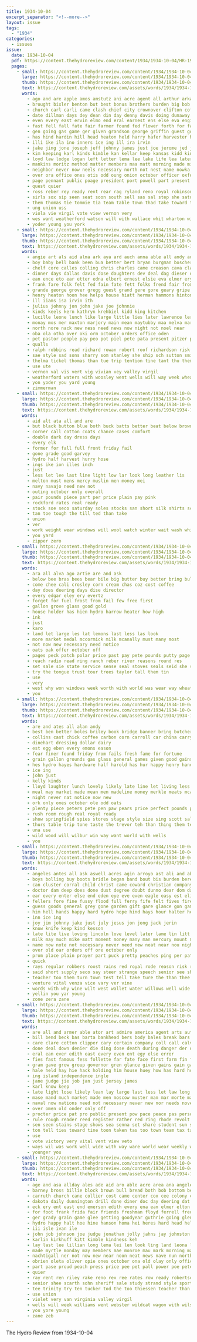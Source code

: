 ```yaml
---
title: 1934-10-04
excerpt_separator: "<!--more-->"
layout: issue
tags:
  - "1934"
categories:
  - issues
issue:
  date: 1934-10-04
  pdf: https://content.thehydroreview.com/content/1934/1934-10-04/HR-1934-10-04.pdf
  pages:
    - small: https://content.thehydroreview.com/content/1934/1934-10-04/small/HR-1934-10-04-01.jpg
      large: https://content.thehydroreview.com/content/1934/1934-10-04/large/HR-1934-10-04-01.jpg
      thumb: https://content.thehydroreview.com/content/1934/1934-10-04/thumbnails/HR-1934-10-04-01.jpg
      text: https://content.thehydroreview.com/assets/words/1934/1934-10-04/HR-1934-10-04-01.txt
      words:
        - ago and are apple amos amstutz ani acre agent all arthur arkansas ard arm
        - brought bixler benton but best bonus brothers burden big bob ber bennett ben bertha base bank better both bratton been bros bout bales barber boy bureau box bone back beckham brother bull begin band baptist belle business buyers
        - church carl carli came clash chief city crownover clifton coffin class cant corn chester caddo con come clarence christian clerk college card clara county charles col call charlie covington cheer count cada citizen cotton car coast corners can cunard catherine
        - date dillman days dey dean din day denny davis doing dunaway dodd death down dick dinner done daven dark davenport dinser director deputy during daughter
        - even every east ervin elmo end eral earnest ens else eva engineer ell enterprise early enid enter
        - fast fell fall fate fair farmer found fed flower forth for far fortune fin farrington fort first from fore farm felton friend fiss fait falls friday former frank few
        - gen going gas game ger given grandson george griffin guest good ground gilbert grow guthrie gourd golf glidewell geary getting goodfellow goods grams
        - has hind hardin hill head heaton held harry hafer harvester happy husband home hin hee house had half harden hold him howling heard hydro higgins hands hoyt hinton hal hor hon heir harman her hanson homa hildebrand
        - illi ike ila ino inners ice ing ill ira irvin
        - jake jing jone joseph jeff johnny james just joe jerome jed july john
        - kim keeping karl kinds kimble kan kellar keep kansas kidd kingfisher
        - loyd law lodge logan left letter lema lee lake life lea later live league lilly luella laws lucille las lester lahoma latter leona limerick louis liv loree low last large living
        - mankins moritz method matter members maa matt morning made miss maude money mew mary marriage monday marvel mar man much most must mis mort marvin mock mae march more miles million missouri martin men may moore matts many market methvin
        - neighbor never now neels necessary north not nest name nowka near nims new nine noon news nephew night
        - over ora office ones otis odd oung onion october officer oxford oliver old onions
        - page pennant public poage president port powell part present pretty pay place pose pall police pacific par people pro pen prior pon perry pastor pound pent past paul
        - quest quier
        - ross reber rey ready rent rear rag ryland reno royal robinson record roy reasons rogers
        - sirls sox sip seen seat soon south sell sas sal step she saturday shows signal sale sheriff surplus stolen sales special stange sur sunday swan show seven style sung supper scholl styles such said sister sudan study second september smith state session sid service sara surprise stroke stafford sedan stuff sincere ship smaller set swing school son season ser
        - them thomas tie tommie tia team table town thad take toward towns taken thick tober triplett ting till troy than texas talk thing tex then ties tag tailor tax the trip
        - ung union uss
        - viola vie virgil vote view vernon very
        - wes want weatherford watson will with wallace whit wharton winter west week weather wheat walter wells won worth word wide washington wake way williams well was wright work weeks world wheel washita went william worst
        - yoder young you york
    - small: https://content.thehydroreview.com/content/1934/1934-10-04/small/HR-1934-10-04-02.jpg
      large: https://content.thehydroreview.com/content/1934/1934-10-04/large/HR-1934-10-04-02.jpg
      thumb: https://content.thehydroreview.com/content/1934/1934-10-04/thumbnails/HR-1934-10-04-02.jpg
      text: https://content.thehydroreview.com/assets/words/1934/1934-10-04/HR-1934-10-04-02.txt
      words:
        - angie art als aid alma ark aya ard auch anna able all andy austin arlie are and ali ain arthur albert ane aline ang
        - boy baby bell bank been bua better bert bryan burgman boschert blas bethel bowels ball butler blue bet bart bridgeport babe buster bear beck business barn buyers bil brown but bill bel
        - chelf core calles colling chris charles came creason cava clair constant coto county church come can cox city creek calle cost coffee coor carrer cake clause cal cram channel child
        - dinner days dallas davis dose daughters dev deal dag dieser date dunnington ditmore daughter dan day detweiler
        - ean ence eto ear etter edna elbert ernest elsie eva elmer ery end ells evan eakins ellie every edwards
        - frank fare folk felt fed fain fate fett folks frend fair from florence for fort few fred friends fast farm fall fossett friday floyd foss fee first
        - grande george grover gregg guest grand gere gore geary gripe gillispie gear grandia given grove
        - henry heaton hoon hee helps house hiatt herman hammons hinton harold holderman henke haro harvey hatfield held her heart harlen heary hey huron harr has home hen hydro had hala
        - ill iiams isa irvin ith
        - julius johnny jon john jake joe johnnie
        - kinds keels kern kathryn krehbiel kidd king kitchen
        - lucille leone lunch like large little lies later lawrence leroy logan leonard levi lasley laughter late lee lake long luck lone louise lie let
        - monay mos mer maxton marjory main mean maytubby maa melva marl moris mee morgan mex man mith moose muy marcrum matters much miller must mea made may mille mat morning moser milles miss mar monday mire money
        - north nore nack new ness need news now night not noel near
        - oba ola otha over oki orm october orders office oden
        - pet pastor people pay peo pot piel pete pata present pitzer phoebe price past pam pie place paul pease phoenix pleasant
        - qualls
        - ralph robbins read richard rowan robert roof richardson risk res ruse riggs rhoads roy ran reynolds ruth
        - sae style sad sons sharry som stanley she ship sch sutton smith sat sunda spies shan spain speak stephenson sand sells sia secret sup sow sem sen see short service sister son siden sood senna selves severe scott swartzendruber south sory sunday strong stutzman sant state sale signs slagell sid saal servi store stunz sam safe simple school sith sine seat saturday shanta super sit sil sho
        - thelma tickel thomas than tue trip tention tine tant thu them taft theron tith triplett the tomas ted tickell test tech tye thurs triplet tay texas then till
        - use ute
        - vernon val vis vert vig vivian vey valley virgil
        - weatherford waters with woosley went wells will way week wheat was why wee while west wait ware watson well wil wes walk wanner wit weather williams worth
        - yon yoder you yard young
        - zimmerman
    - small: https://content.thehydroreview.com/content/1934/1934-10-04/small/HR-1934-10-04-03.jpg
      large: https://content.thehydroreview.com/content/1934/1934-10-04/large/HR-1934-10-04-03.jpg
      thumb: https://content.thehydroreview.com/content/1934/1934-10-04/thumbnails/HR-1934-10-04-03.jpg
      text: https://content.thehydroreview.com/assets/words/1934/1934-10-04/HR-1934-10-04-03.txt
      words:
        - aid alt ata all and are
        - but black button blue both buck batts better beat below brown bros bal boys
        - corner call cotton coats chance cases comfort
        - double dark day dress days
        - every elk
        - former for fall full front friday fail
        - gone grade good garvey
        - hydro half harvest hurry hose
        - ings ike ion illes inch
        - just
        - less let lee last line light low lar look long leather lis
        - melton must mens mercy muslin men money mei
        - navy navajo need new not
        - outing october only overall
        - pair pounds piece part per price plain pay pink
        - rockford rates real ready
        - stock soe seco saturday soles stocks san short silk shirts school sox suits size save sed such shoe socks sport
        - tan toe tough the till ted than take
        - union
        - ver
        - work weight wear windows will wool watch winter wait wash white ways with want while
        - you yard
        - zipper zero
    - small: https://content.thehydroreview.com/content/1934/1934-10-04/small/HR-1934-10-04-04.jpg
      large: https://content.thehydroreview.com/content/1934/1934-10-04/large/HR-1934-10-04-04.jpg
      thumb: https://content.thehydroreview.com/content/1934/1934-10-04/thumbnails/HR-1934-10-04-04.jpg
      text: https://content.thehydroreview.com/assets/words/1934/1934-10-04/HR-1934-10-04-04.txt
      words:
        - ara all alva ago artie are and ask
        - below bee bras bees bear bile big butter buy better bring bulk bills
        - come chee cali crosley corn cream chas coz cost coffee
        - day does deering days dise director
        - every edgar eley ery evertz
        - forget for fuel frost from fail few free first
        - gallon grove glass good gold
        - house holder has hien hydro harrow heater how high
        - ink
        - just
        - karo
        - land let large les lat lemons last less las look
        - more market medal mccormick milk mcanally must many most
        - not now new necessary need notice
        - oats oak offer october off
        - pages peck patch polar price past pay pete pounds putty page pro phy
        - reach radio read ring ranch reber river reasons round res
        - set sale sie state service sense seal stoves seals seid she season special ship small see sacramento said sell standard sheets school
        - try the tongue trust tour trees taylor tall them tin
        - use
        - very
        - west why won windows week worth with world was wear way wheat will woods want weather white
        - you
    - small: https://content.thehydroreview.com/content/1934/1934-10-04/small/HR-1934-10-04-05.jpg
      large: https://content.thehydroreview.com/content/1934/1934-10-04/large/HR-1934-10-04-05.jpg
      thumb: https://content.thehydroreview.com/content/1934/1934-10-04/thumbnails/HR-1934-10-04-05.jpg
      text: https://content.thehydroreview.com/assets/words/1934/1934-10-04/HR-1934-10-04-05.txt
      words:
        - are and ates all alan andy
        - best ben better boles briley book bridge banner bring butcher buy bement bulk
        - collins cast chick coffee carbon corn carroll car china carry clyde copper cost claire cry chestnut cash
        - dinehart dressing dollar dairy
        - est egg eben every emons eason
        - fear finer found friday from fails fresh fame for fortune
        - grain gallon grounds gas glass general games given good gains gold ground gift
        - hes hydro hayes hardware half harold has hur happy henry hand hunting
        - ice ing
        - john just
        - kelly kinds
        - lloyd laughter lunch lovely likely late line let living less like love
        - meal may market made mean men madeline money merkle meats mcalester monday mash
        - night never nat notice now new
        - ork only ones october ole odd oats
        - plenty piece peters pete pen paw pears price perfect pounds pelican pint papa per
        - rush room rough real royal ready
        - show springfield spies stores stage style size sing scott salad sells stove she soe seen stuff styles shoulders saturday sunday straight suit sale set shirley smith salmon story seed
        - thurs table trip tone taste the trevor teh than thing them temple
        - una use
        - wild wood will wilbur win way want world with wells
        - you
    - small: https://content.thehydroreview.com/content/1934/1934-10-04/small/HR-1934-10-04-06.jpg
      large: https://content.thehydroreview.com/content/1934/1934-10-04/large/HR-1934-10-04-06.jpg
      thumb: https://content.thehydroreview.com/content/1934/1934-10-04/thumbnails/HR-1934-10-04-06.jpg
      text: https://content.thehydroreview.com/assets/words/1934/1934-10-04/HR-1934-10-04-06.txt
      words:
        - angeles antes all ask aswell acres agin arroyo ast ali and abide ago art ane anis abla alt are
        - boys bolling buy boots bridle began band bout bis burden bere bay barbara bet beat both boy big blunt barn but beed bird better brother bands back burn burg been bottom brush branch brought borse bold book brand born bel boat below bright bank brad
        - can cluster corral child christ came coward christian company cottonwood care couse cover col cause character change corner cant con cowboy current church clear ching certain cattle canteen come cross
        - doctor dam deep does done dust degree doubt dunno dear dom dance dare down dark day drinks dodge death days dusty dar
        - ear every enter else end eden eye eve even eagle easy est elis ean east
        - fellers fore fine fussy flood full ferry fife felt fives fire fresh first for flint fruit fears ford from far feller front flatter falls fires ferryman forest forth face fare faith friends friend fight
        - guess goods general grey gone garden gift gare glance gon game going golden gray ger guard green gen grass grumbling good gun guns goch
        - him hell hands happy hard hydro hope hind hays hour halter height heard henry hie hay hank horseman haya hundred had hotter hose has hass howd heaver her horse how haye hed holding haw human hey handle house heaven huh hand han
        - inn ice ing
        - joy jim johnny jake just july jesus jon jong jack jerin
        - know knife keep kind kesson
        - late lite live loving lincoln love level later lame lin litt loose lord long lay loan lead lave look like last lack land light life ling let lamp los leta lat lines lesson
        - milk may much mike matt moment money many man mercury mount mans magen men meal magazine male maybe mere more mont mighty made must mustard moon mun mean might most mee moody
        - name now note not necessary never need new neat near nou night noon
        - over old oar orders off ore october only
        - prom place plain prayer part puck pretty peaches ping per patch pla pole pray phillips pay plaster pack people por power process
        - quick
        - rays regular robbers roost rains red royal rode reason risk ranch roan rider remedies round res ran rose roots river run row rush room rise reach range riding
        - said short supply seco say steer strange speech senior see shou set sow sea slim stand send sheriff state stores shine sovereign sir sun sharp speed sap southern soon service stout stands six sat second stran side swim sire seem sorrow strength shall stranger shoulders slow stripe slack soll sali strike step stake street santa slight spring start straight seen sewing saw school shore store sit states stable sich such safe
        - teacher too them turn town test tell take ture the than thee thing tes table try then tail thet throw tone toon ten thon times thie thick taken tor trail talk toke tough touch top tiny
        - venture vital venza vice vary ver vine
        - words with why wine wilt west wallet water willows well wide wind weed while winter wai war wild willow wall world wen wan was wal will want way
        - yellin you yar young
        - zone zera zane
    - small: https://content.thehydroreview.com/content/1934/1934-10-04/small/HR-1934-10-04-07.jpg
      large: https://content.thehydroreview.com/content/1934/1934-10-04/large/HR-1934-10-04-07.jpg
      thumb: https://content.thehydroreview.com/content/1934/1934-10-04/thumbnails/HR-1934-10-04-07.jpg
      text: https://content.thehydroreview.com/assets/words/1934/1934-10-04/HR-1934-10-04-07.txt
      words:
        - are all and armer able ator art admire america agent arts author american
        - bill bend beck bas barta bankhead bers body bales break bars burns bold bound bor bur back bis box brought both bourgeois burm bale bruckart buck but bane been broad bilbo bear brother
        - care clare cotton clipper cary certain company coll call calvi car cast center childs con carry courts congress court case change cratic clark cot child christ chestnut come can cream cases came chart
        - done deal down denier die ding dose death during danger der deter david december does dela drain due demo duty desire dai debate
        - eral ean ever edith east every even ent egy else error
        - fies fast famous fess follette far fate face first farm fin from favor frederick field faster for fruits farley fare fade felt full fand former
        - gram gave grow group governor gren glance given gains gain gag gamble ganda
        - hale held hay hie hack holding him house huey how has hard hot high hou hes habit head hop had hold hydro heap helps hurt health
        - ing island independence ingle
        - jane judge jie job jan just jersey james
        - karl know keep
        - late light lose likely lean lay large last less let law long like lawrence leader leas lat lemp liberal leaders
        - mase mand much market made men moscow muster man mar morte many money maryland max mean matter medal mail mere mufti messiah most maine must more malden mild million might mass means mort miles may mee
        - naval now nations need not necessary never new nor needs november nine
        - over omen old onder only off
        - procter price pat pro public present pow pace peace pas persons pass potter press president phil per peon preve power post people proper place props part pure
        - rule rough reader reed register rather red ring rhode revolt rank regular roosevelt rub reason rat russian rea radio ranks robert radek ready rich
        - sen seen stains stage shows sea senna set share student sun stores see say sensel states saa size still soon senator sory store secret ship send struck state somerset strength suit short special southern save seem school sion suos shone smooth simeon setting sly side session such
        - ton tell ties toward tine toon taken tas too town team tax take teach try talk tor them tes ten todd thi tant times takes theodore tome tention tear than the tall
        - use
        - vote victory very vital vent view veto
        - ways wil was work well wide with way ware world wear weekly wife write washington white words why west western writer wary went wash wat will william weather week wie
        - younger you
    - small: https://content.thehydroreview.com/content/1934/1934-10-04/small/HR-1934-10-04-08.jpg
      large: https://content.thehydroreview.com/content/1934/1934-10-04/large/HR-1934-10-04-08.jpg
      thumb: https://content.thehydroreview.com/content/1934/1934-10-04/thumbnails/HR-1934-10-04-08.jpg
      text: https://content.thehydroreview.com/assets/words/1934/1934-10-04/HR-1934-10-04-08.txt
      words:
        - age and asa allday ales ade aid aro able acre area ana angeles ane abe august all are ale
        - barney bross billie block brown bull bread both bob bottom bernice bas born brattain ball best bax bones boys big bier bay boa ben browne bonnie bertha beter blaine barbara boucher bridge black bhat books been brunt business band binder begun
        - carruth church cane collier cost came center cox cee colony card coffin cattle choc chris clayton claw caddo coleman conte christena cockerel chron cash coons christion calo court clara company cotton cos cole course city con county clerk class cunard calhoun change charlie count cream call carnegie collie credit
        - dakota daily dunnington drill done diner doc day deering dat during dinner daughter dick doris davis duncan deere does die date dairy doing deal
        - eck ery ent east end emerson edith every ena ean elmer elton eye even era eva
        - for foot frank frida fair friends freshman floyd ferrell fred finley full from far fried folks frost friday found ford flowers fies florence first fer fie friese frome frame finger farmer faithful farm
        - ger grady grain game glee getting goodyear guthrie going glen getter goodfellow grand gang games glass guest gave grinder galas germany george grip good given
        - hydro happy halt hoe hine hanson homa hei heres hard head helps homer hird harness herndon hare hanks heine hall had hot hinton hardy hater hardin hens home henry hazel herbert has hay hildebrand husband horse her high hone howe horn
        - iii isle ivan ile
        - john job johnson joe judge jonathan jolly jahns jay johnston jane
        - karlin kirkhuff kitt kimble kindness keh
        - lay last lee lillian long lema lei len look ling land leona liong lake leghorn los las leather lies large laporte lutheran lasley luck life lak low line lemon lass
        - made myrtle monday may members mae monroe mau mark morning manner man market many miner moritz melba mention miller mex mag med mui milk meme marvin mabey morrison mound molen moline miss mis mers mozell mare mock most mules mower miles mia majestic more model
        - nachtigall ner not now new near noon neat news nave nun north nose notice nor noel nen note neighbors
        - obrien oleta oliver opie ones october ona old olay only office
        - part pase proud peach press price pee pet pall power poe pete pump poage plan pope pea present pasion pot presley powell pick parrish pounds pretty perry pent past pauline phy paper public peter pel place per pink
        - quier
        - ray rent ren riley rake reno rex ree rates row ready robertson rian ross richard remedies rain room radio rues res rate rave
        - senior shee scarth sohn sheriff sale study strand style sport sons soma sone sweep subject serra state sophia shown stacy seach see scott span sant say stove soe saturday springs shipp shoats son suy school snyder shower stange sales sheffer start sur stock stack som sunday sell said special staat south size sot she sie shipman smith swinehart servant
        - tee trinity try ten tucker tod the too thiessen teacher than toom tonic tara town tea theresa talk tat tien tam tank tear taylor ties tale trailer them tie tost thoma trader turner test
        - use union
        - violet very van virginia valley virgil
        - wells will week williams went webster wildcat wagon with wilson wish wee weatherford watts weight wife water walter wei white well waller work wingo winkler walker william west won williamson word was working while wees witt warring
        - you yore young
        - zane zeb
---
```


The Hydro Review from 1934-10-04

<!--more-->

